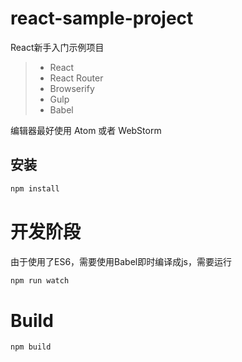 # react-sample-project

React新手入门示例项目

> * React
> * React Router
> * Browserify
> * Gulp
> * Babel

编辑器最好使用 Atom 或者 WebStorm

## 安装

```bash
npm install
```

# 开发阶段

由于使用了ES6，需要使用Babel即时编译成js，需要运行

```bash
npm run watch
```

# Build

```bash
npm build
```
